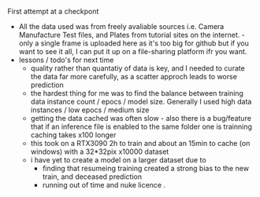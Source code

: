 First attempt at a checkpont

- All the data used was from freely avaliable sources i.e. Camera Manufacture Test files, and Plates from tutorial sites on the internet. -only a single frame is uploaded here as it's too big for github but if you want to see it all, I can put it up on a file-sharing platform ifr you want.
- lessons / todo's for next time
  - quality rather than quantatiy of data is key, and I needed to curate the data far more carefully, as a scatter approch leads to worse prediction
  - the hardest thing for me was to find the balance between training data instance count / epocs / model size. Generally I used high data instances / low epocs / medium size
  - getting the data cached was often slow - also there is a bug/feature that if an inference file is enabled to the same folder one is trainning caching takes x100 longer
  - this took on a RTX3090 2h to train and about an 15min to cache (on windows) with a 32*32pix x10000 dataset
  - i have yet to create a model on a larger dataset due to
    - finding that resumeing training created a strong bias to the new train, and deceased prediction
    - running out of time and nuke licence
.
